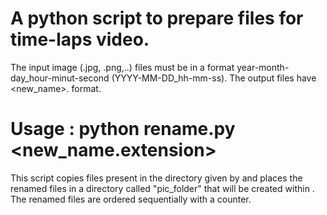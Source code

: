 # A python script to prepare files for time-laps video. 
The input image (.jpg, .png,..) files must be in a format year-month-day_hour-minut-second (YYYY-MM-DD_hh-mm-ss). The output files have <new_name><count>.<jpg> format.

# Usage : python rename.py <path> <new_name.extension>

This script copies files present in the directory given by <path> and places the renamed files in a directory called "pic_folder" that will be created within <path>. The renamed files are ordered sequentially with a counter.
